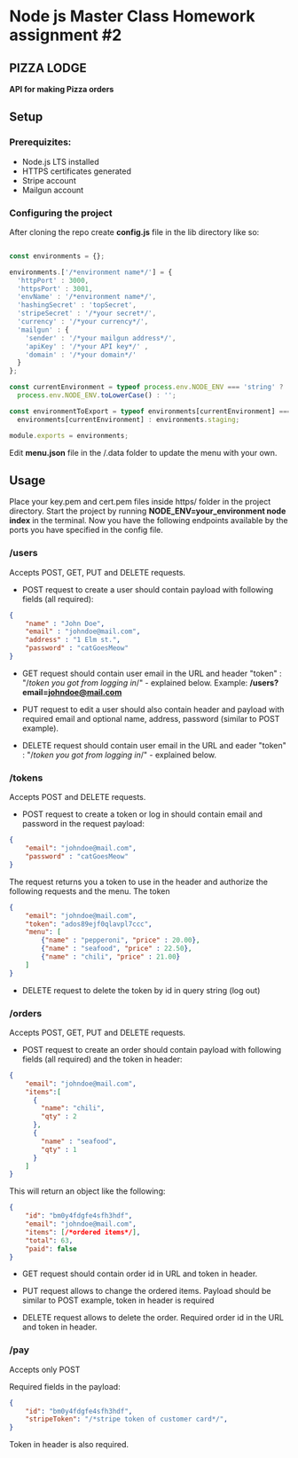 # Node js Master Class Homework assignment #2
## PIZZA LODGE

**API for making Pizza orders**

## Setup

### Prerequizites:
- Node.js LTS installed
- HTTPS certificates generated
- Stripe account
- Mailgun account

### Configuring the project
After cloning the repo create **config.js** file in the lib directory like so:

```Javascript

const environments = {};

environments.['/*environment name*/'] = {
  'httpPort' : 3000,
  'httpsPort' : 3001,
  'envName' : '/*environment name*/',
  'hashingSecret' : 'topSecret',
  'stripeSecret' : '/*your secret*/',
  'currency' : '/*your currency*/',
  'mailgun' : {
    'sender' : '/*your mailgun address*/',
    'apiKey' : '/*your API key*/' ,
    'domain' : '/*your domain*/'
  }
};

const currentEnvironment = typeof process.env.NODE_ENV === 'string' ?
  process.env.NODE_ENV.toLowerCase() : '';

const environmentToExport = typeof environments[currentEnvironment] === 'object' ?
  environments[currentEnvironment] : environments.staging;

module.exports = environments;

```
Edit **menu.json** file in the /.data folder to update the menu with your own.


## Usage

Place your key.pem and cert.pem files inside https/ folder in the project directory.
Start the project by running **NODE_ENV=your_environment node index** in the terminal.
Now you have the following endpoints available by the ports you have specified in the config file.

### /users
Accepts POST, GET, PUT and DELETE requests.

- POST request to create a user should contain payload with following fields (all required):
```JSON
{
    "name" : "John Doe",
    "email" : "johndoe@mail.com",
    "address" : "1 Elm st.",
    "password" : "catGoesMeow"
}

```

- GET request should contain user email in the URL and header "token" : "/*token you got from logging in*/" - explained below.
Example: **/users?email=johndoe@mail.com**

- PUT request to edit a user should also contain header and payload with required email and optional name, address, password (similar to POST example).

- DELETE request should contain user email in the URL and eader "token" : "/*token you got from logging in*/" - explained below.


### /tokens
Accepts POST and DELETE requests.

- POST request to create a token or log in should contain email and password in the request payload:

```JSON
{
    "email": "johndoe@mail.com",
    "password" : "catGoesMeow"
}

```
The request returns you a token to use in the header and authorize the following requests and the menu. The token 

```JSON
{
    "email": "johndoe@mail.com",
    "token": "ados89ejf0qlavpl7ccc",
    "menu": [
        {"name" : "pepperoni", "price" : 20.00},
        {"name" : "seafood", "price" : 22.50},
        {"name" : "chili", "price" : 21.00}
    ]
}
```

- DELETE request to delete the token by id in query string (log out)


### /orders
Accepts POST, GET, PUT and DELETE requests.

- POST request to create an order should contain payload with following fields (all required) and the token in header:

```JSON
{
    "email": "johndoe@mail.com",
    "items":[
      {
        "name": "chili",
        "qty" : 2
      },
      {
        "name" : "seafood",
        "qty" : 1
      }
    ]
}
```

This will return an object like the following:

```JSON
{
    "id": "bm0y4fdgfe4sfh3hdf",
    "email": "johndoe@mail.com",
    "items": [/*ordered items*/],
    "total": 63,
    "paid": false
}
```
- GET request should contain order id in URL and token in header.

- PUT request allows to change the ordered items. Payload should be similar to POST example, token in header is required

- DELETE request allows to delete the order. Required order id in the URL and token in header.

### /pay

Accepts only POST

Required fields in the payload:

```JSON
{
    "id": "bm0y4fdgfe4sfh3hdf",
    "stripeToken": "/*stripe token of customer card*/",
}
```
Token in header is also required.


